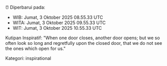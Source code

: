 ⏰ Diperbarui pada:
- WIB: Jumat, 3 Oktober 2025 08.55.33 UTC
- WITA: Jumat, 3 Oktober 2025 09.55.33 UTC
- WIT: Jumat, 3 Oktober 2025 10.55.33 UTC

Kutipan Inspiratif:
"When one door closes, another door opens; but we so often look so long and regretfully upon the closed door, that we do not see the ones which open for us."


Kategori: inspirational

